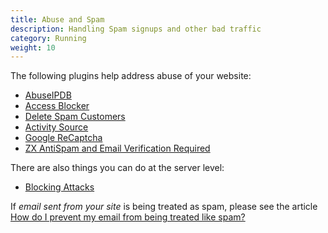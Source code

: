 ```yaml
---
title: Abuse and Spam 
description: Handling Spam signups and other bad traffic 
category: Running
weight: 10
---
```


The following plugins help address abuse of your website: 

- [AbuseIPDB](https://www.zen-cart.com/downloads.php?do=file&id=2371)
- [Access Blocker](https://www.zen-cart.com/downloads.php?do=file&id=2237)
- [Delete Spam Customers](https://www.zen-cart.com/downloads.php?do=file&id=2253) 
- [Activity Source](https://www.zen-cart.com/downloads.php?do=file&id=2418)
- [Google ReCaptcha](https://www.zen-cart.com/downloads.php?do=file&id=1455)
- [ZX AntiSpam and Email Verification Required](https://www.zen-cart.com/downloads.php?do=file&id=2306) 

There are also things you can do at the server level: 
- [Blocking Attacks](/user/troubleshooting/blocking_attacks/)


If *email sent from your site* is being treated as spam, please see the article [How do I prevent my email from being treated like spam?](/user/email/spam/)

